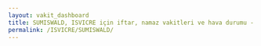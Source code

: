 ```yaml
---
layout: vakit_dashboard
title: SUMISWALD, ISVICRE için iftar, namaz vakitleri ve hava durumu - ilçe/eyalet seç
permalink: /ISVICRE/SUMISWALD/
---
```


<script type="text/javascript">
  var GLOBAL_COUNTRY = 'ISVICRE';
  var GLOBAL_CITY = 'SUMISWALD';
  var GLOBAL_STATE = '';
  var lat = 72;
  var lon = 21;
</script>
